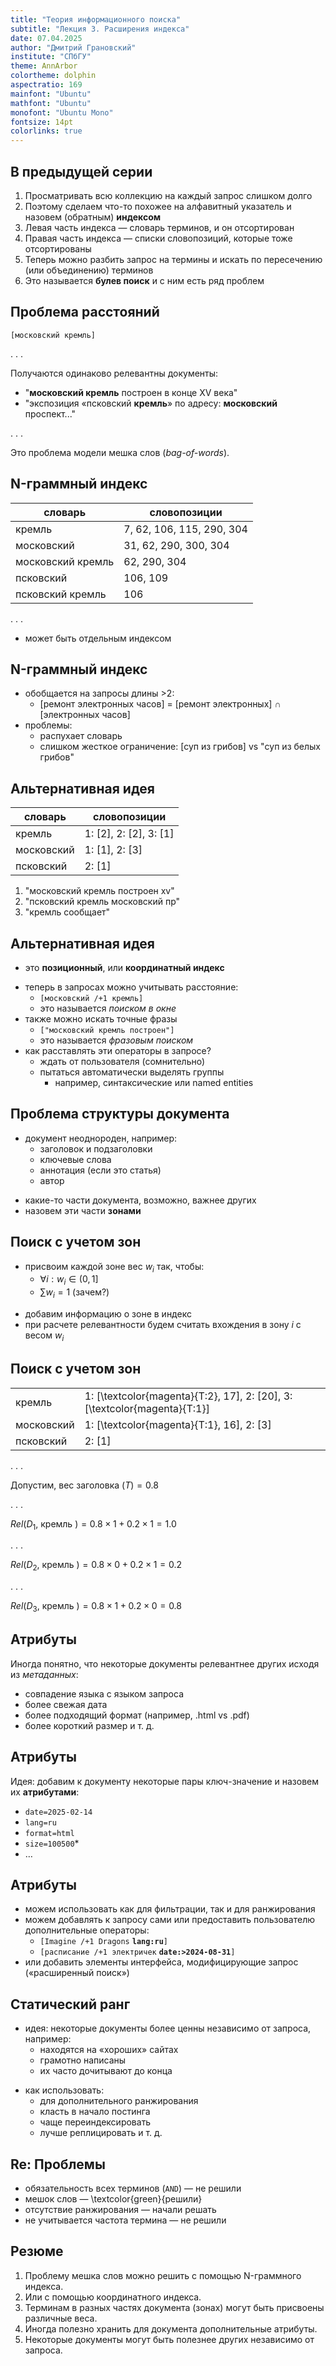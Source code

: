 ```yaml
---
title: "Теория информационного поиска"
subtitle: "Лекция 3. Расширения индекса"
date: 07.04.2025
author: "Дмитрий Грановский"
institute: "СПбГУ"
theme: AnnArbor
colortheme: dolphin
aspectratio: 169
mainfont: "Ubuntu"
mathfont: "Ubuntu"
monofont: "Ubuntu Mono"
fontsize: 14pt
colorlinks: true
---
```


## В предыдущей серии

1. Просматривать всю коллекцию на каждый запрос слишком долго
2. Поэтому сделаем что-то похожее на алфавитный указатель и назовем (обратным) **индексом**
3. Левая часть индекса &mdash; словарь терминов, и он отсортирован
4. Правая часть индекса &mdash; списки словопозиций, которые тоже отсортированы
5. Теперь можно разбить запрос на термины и искать по пересечению (или объединению) терминов
6. Это называется **булев поиск** и с ним есть ряд проблем

## Проблема расстояний

`[московский кремль]`

. . .

Получаются одинаково релевантны документы:

- "**московский кремль** построен в конце XV века"
- "экспозиция &laquo;псковский **кремль**&raquo; по адресу: **московский** проспект..."

. . .

Это проблема модели мешка слов (*bag-of-words*).

## N-граммный индекс

| словарь | словопозиции |
| -- | -- 
| кремль | 7, 62, 106, 115, 290, 304 |
| московский | 31, 62, 290, 300, 304 |
| московский кремль | 62, 290, 304 |
| псковский | 106, 109 |
| псковский кремль | 106 |

. . .

- может быть отдельным индексом

## N-граммный индекс

+ обобщается на запросы длины >2:
	+ [ремонт электронных часов] = [ремонт электронных] $\cap$ [электронных часов]
+ проблемы:
	+ распухает словарь
	+ слишком жесткое ограничение: [суп из грибов] vs "суп из белых грибов"

## Альтернативная идея

| словарь | словопозиции |
| -- | -- 
| кремль | 1: [2], 2: [2], 3: [1] |
| московский | 1: [1], 2: [3] |
| псковский | 2: [1] |


1. "московский кремль построен xv"
2. "псковский кремль московский пр"
3. "кремль сообщает"

## Альтернативная идея

- это **позиционный**, или **координатный индекс**
+ теперь в запросах можно учитывать расстояние:
	- `[московский /+1 кремль]`
	+ это называется *поиском в окне*
+ также можно искать точные фразы
	+ `["московский кремль построен"]`
	+ это называется *фразовым поиском*
+ как расставлять эти операторы в запросе?
	+ ждать от пользователя (сомнительно)
	+ пытаться автоматически выделять группы
		+ например, синтаксические или named entities

## Проблема структуры документа

- документ неоднороден, например:
	+ заголовок и подзаголовки
	+ ключевые слова
	+ аннотация (если это статья)
	+ автор
+ какие-то части документа, возможно, важнее других
+ назовем эти части **зонами**

## Поиск с учетом зон

- присвоим каждой зоне вес $w_i$ так, чтобы:
	+ $\forall i: w_i \in (0, 1]$
	+ $\sum{w_i} = 1$ (зачем?)
+ добавим информацию о зоне в индекс
+ при расчете релевантности будем считать вхождения в зону $i$ с весом $w_i$

## Поиск с учетом зон

| | |
| -- | -- 
| кремль | 1: [\textcolor{magenta}{T:2}, 17], 2: [20], 3: [\textcolor{magenta}{T:1}] |
| московский | 1: [\textcolor{magenta}{T:1}, 16], 2: [3] |
| псковский | 2: [1] |

. . .

Допустим, вес заголовка $(T) = 0.8$

. . .

$Rel(D_1,$ кремль $) = 0.8 \times 1 + 0.2 \times 1 = 1.0$

. . .

$Rel(D_2,$ кремль $) = 0.8 \times 0 + 0.2 \times 1 = 0.2$

. . .

$Rel(D_3,$ кремль $) = 0.8 \times 1 + 0.2 \times 0 = 0.8$

## Атрибуты

Иногда понятно, что некоторые документы релевантнее других исходя из *метаданных*:

+ совпадение языка с языком запроса
+ более свежая дата
+ более подходящий формат (например, .html vs .pdf)
+ более короткий размер и т.&nbsp;д.

## Атрибуты

Идея: добавим к документу некоторые пары ключ-значение и назовем их **атрибутами**:

+ `date=2025-02-14`
+ `lang=ru`
+ `format=html`
+ `size=100500`*
+ …

## Атрибуты

+ можем использовать как для фильтрации, так и для ранжирования
+ можем добавлять к запросу сами или предоставить пользователю дополнительные операторы:
	+ `[Imagine /+1 Dragons` **`lang:ru`**`]`
	+ `[расписание /+1 электричек` **`date:>2024-08-31`**`]`
 + или добавить элементы интерфейса, модифицирующие запрос («расширенный поиск»)

## Статический ранг

 - идея: некоторые документы более ценны независимо от запроса, например:
	+ находятся на «хороших» сайтах
	+ грамотно написаны
	+ их часто дочитывают до конца
+ как использовать:
	+ для дополнительного ранжирования
	+ класть в начало постинга
	+ чаще переиндексировать
	+ лучше реплицировать и т. д.

## Re: Проблемы

+ обязательность всех терминов (`AND`) — не решили
+ мешок слов — \textcolor{green}{решили}
+ отсутствие ранжирования — начали решать
+ не учитывается частота термина — не решили

## Резюме
1. Проблему мешка слов можно решить с помощью N-граммного индекса.
2. Или с помощью координатного индекса.
3. Терминам в разных частях документа (зонах) могут быть присвоены различные веса.
4. Иногда полезно хранить для документа дополнительные атрибуты.
5. Некоторые документы могут быть полезнее других независимо от запроса.